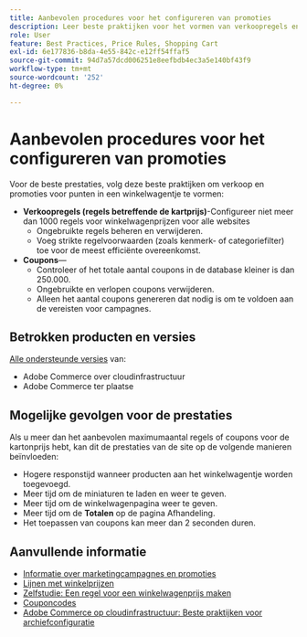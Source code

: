 ```yaml
---
title: Aanbevolen procedures voor het configureren van promoties
description: Leer beste praktijken voor het vormen van verkoopregels en couponcodes om de prestaties van de winkel van de Handel te optimaliseren.
role: User
feature: Best Practices, Price Rules, Shopping Cart
exl-id: 6e177836-b8da-4e55-842c-e12ff54ffaf5
source-git-commit: 94d7a57dcd006251e8eefbdb4ec3a5e140bf43f9
workflow-type: tm+mt
source-wordcount: '252'
ht-degree: 0%

---
```


# Aanbevolen procedures voor het configureren van promoties

Voor de beste prestaties, volg deze beste praktijken om verkoop en promoties voor punten in een winkelwagentje te vormen:

- **Verkoopregels (regels betreffende de kartprijs)**-Configureer niet meer dan 1000 regels voor winkelwagenprijzen voor alle websites
   - Ongebruikte regels beheren en verwijderen.
   - Voeg strikte regelvoorwaarden (zoals kenmerk- of categoriefilter) toe voor de meest efficiënte overeenkomst.
- **Coupons**—
   - Controleer of het totale aantal coupons in de database kleiner is dan 250.000.
   - Ongebruikte en verlopen coupons verwijderen.
   - Alleen het aantal coupons genereren dat nodig is om te voldoen aan de vereisten voor campagnes.

## Betrokken producten en versies

[Alle ondersteunde versies](../../../release/versions.md) van:

- Adobe Commerce over cloudinfrastructuur
- Adobe Commerce ter plaatse

## Mogelijke gevolgen voor de prestaties

Als u meer dan het aanbevolen maximumaantal regels of coupons voor de kartonprijs hebt, kan dit de prestaties van de site op de volgende manieren beïnvloeden:

- Hogere responstijd wanneer producten aan het winkelwagentje worden toegevoegd.
- Meer tijd om de miniaturen te laden en weer te geven.
- Meer tijd om de winkelwagenpagina weer te geven.
- Meer tijd om de **Totalen** op de pagina Afhandeling.
- Het toepassen van coupons kan meer dan 2 seconden duren.

## Aanvullende informatie

- [Informatie over marketingcampagnes en promoties](https://devdocs.magento.com/cloud/configure/configure-best-practices.html#campaigns)
- [Lijnen met winkelprijzen](https://experienceleague.adobe.com/docs/commerce-admin/marketing/promotions/cart-rules/price-rules-cart.html)
- [Zelfstudie: Een regel voor een winkelwagenprijs maken](https://experienceleague.adobe.com/docs/commerce-learn/tutorials/marketing/cart-price-rules.html)
- [Couponcodes](https://experienceleague.adobe.com/docs/commerce-admin/marketing/promotions/cart-rules/price-rules-cart-coupon.html)
- [Adobe Commerce op cloudinfrastructuur: Beste praktijken voor archiefconfiguratie](https://devdocs.magento.com/cloud/configure/configure-best-practices.html)
